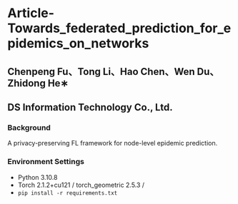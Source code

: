 #  Article- Towards_federated_prediction_for_epidemics_on_networks
## Chenpeng Fu、Tong Li、Hao Chen、Wen Du、Zhidong He∗  
## DS Information Technology Co., Ltd.
### Background
A privacy-preserving FL framework for node-level epidemic prediction.

### Environment Settings
- Python 3.10.8
- Torch 2.1.2+cu121 / torch_geometric 2.5.3 / 
- `pip install -r requirements.txt`



